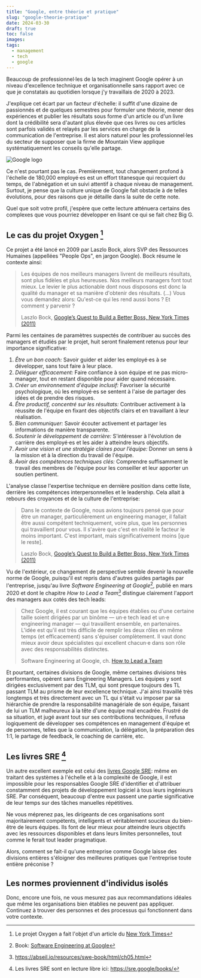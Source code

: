 ```yaml
---
title: "Google, entre théorie et pratique"
slug: "google-theorie-pratique"
date: 2024-03-30
draft: true
toc: false
images:
tags:
  - management
  - tech
  - google
---
```


Beaucoup de professionnel·les de la tech imaginent Google opérer à un niveau d'excellence technique et organisationnelle sans rapport avec ce que je constatais au quotidien lorsque j'y travaillais de 2020 à 2023.

J'explique cet écart par un facteur d'échelle: il suffit d'une dizaine de passionnés et de quelques semestres pour formuler une théorie, mener des expériences et publier les résultats sous forme d'un article ou d'un livre dont la crédibilité sera d'autant plus élevée que ces livres ou ces articles sont parfois validés et relayés par les services en charge de la communication de l'entreprise. Il est alors naturel pour les professionnel·les du secteur de supposer que la firme de Mountain View applique systématiquement les conseils qu'elle partage.

![Google logo](/img/notes/google-zurich.png)

Ce n'est pourtant pas le cas. Premièrement, tout changement profond à l'échelle de 180,000 employé·es est un effort titanesque qui recquiert du temps, de l'abnégation et un suivi attentif à chaque niveau de management. Surtout, je pense que la culture unique de Google fait obstacle à de telles évolutions, pour des raisons que je détaille dans la suite de cette note.

Quel que soit votre profil, j'espère que cette lecture atténuera certains des complexes que vous pourriez développer en lisant ce qui se fait chez Big G.

## Le cas du projet Oxygen [^0]
Ce projet a été lancé en 2009 par Laszlo Bock, alors SVP des Ressources Humaines (appellées "People Ops", en jargon Google). Bock résume le contexte ainsi:

> Les équipes de nos meilleurs managers livrent de meilleurs résultats, sont plus fidèles et plus heureuses. Nos meilleurs managers font tout mieux. Le levier le plus actionable dont nous disposons est donc la qualité du manager et sa manière d'obtenir des résultats. (...) Vous vous demandez alors: Qu'est-ce qui les rend aussi bons ? Et comment y parvenir ?
>
> Laszlo Bock, [Google’s Quest to Build a Better Boss, New York Times (2011)](https://www.nytimes.com/2011/03/13/business/13hire.html)

Parmi les centaines de paramètres suspectés de contribuer au succès des managers et étudiés par le projet, huit seront finalement retenus pour leur importance significative:

1. *Être un bon coach:* Savoir guider et aider les employé·es à se développer, sans tout faire à leur place.
1. *Déléguer efficacement:* Faire confiance à son équipe et ne pas micro-manager, tout en restant disponible pour aider quand nécessaire.
1. *Créer un environnement d'équipe inclusif:* Favoriser la sécurité psychologique, où les employé·es se sentent à l'aise de partager des idées et de prendre des risques.
1. *Être productif, concentré sur les résultats:* Contribuer activement à la réussite de l'équipe en fixant des objectifs clairs et en travaillant à leur réalisation.
1. *Bien communiquer:* Savoir écouter activement et partager les informations de manière transparente.
1. *Soutenir le développement de carrière:* S'intéresser à l'évolution de carrière des employé·es et les aider à atteindre leurs objectifs.
1. *Avoir une vision et une stratégie claires pour l’équipe:* Donner un sens à la mission et à la direction du travail de l'équipe.
1. *Avoir des compétences techniques clés:* Comprendre suffisamment le travail des membres de l'équipe pour les conseiller et leur apporter un soutien pertinent.

L'analyse classe l'expertise technique en dernière position dans cette liste, derrière les compétences interpersonnelles et le leadership. Cela allait à rebours des croyances et de la culture de l'entreprise:

> Dans le contexte de Google, nous avions toujours pensé que pour être un manager, particulièrement un engineering manager, il fallait être aussi compétent techniquement, voire plus, que les personnes qui travaillent pour vous. Il s'avère que c'est en réalité le facteur le moins important. C'est important, mais significativement moins [que le reste].
>
> Laszlo Bock, [Google’s Quest to Build a Better Boss, New York Times (2011)](https://www.nytimes.com/2011/03/13/business/13hire.html)

Vu de l'extérieur, ce changement de perspective semble devenir la nouvelle norme de Google, puisqu'il est repris dans d'autres guides partagés par l'entreprise, jusqu'au livre *Software Engineering at Google*[^2], publié en mars 2020 et dont le chapitre *How to Lead a Team*[^4] distingue clairement l'apport des managers aux cotés des tech leads:

> Chez Google, il est courant que les équipes établies ou d'une certaine taille soient dirigées par un binôme — un·e tech lead et un·e engineering manager — qui travaillent ensemble, en partenaires. L'idée est qu'il est très difficile de remplir les deux rôles en même temps (et efficacement) sans s'épuiser complètement. Il vaut donc mieux avoir deux spécialistes qui excellent chacun·e dans son rôle avec des responsabilités distinctes.
>
> Software Engineering at Google, ch. [How to Lead a Team](https://abseil.io/resources/swe-book/html/ch05.html#the_tech_lead_manager)

Et pourtant, certaines divisions de Google, même certaines divisions très performantes, opèrent sans Engineering Managers. Les équipes y sont dirigées exclusivement par des TLM, qui sont presque toujours des TL passant TLM au prisme de leur excellence technique. J'ai ainsi travaillé très longtemps et très directement avec un TL qui s'était vu imposer par sa hiérarchie de prendre la responsabilité managériale de son équipe, faisant de lui un TLM malheureux à la tête d'une équipe mal encadrée. Frustré de sa situation, et jugé avant tout sur ses contributions techniques, il refusa logiquement de développer ses compétences en management d'équipe et de personnes, telles que la communication, la délégation, la préparation des 1:1, le partage de feedback, le coaching de carrière, etc.








## Les livres SRE [^1]
Un autre excellent exemple est celui des [livres Google SRE](https://sre.google/books/): même en traitant des systèmes à l'échelle et à la complexité de Google, il est impossible pour les responsables Google SRE d'identifier et d'attribuer constamment des projets de développement logiciel à tous leurs ingénieurs SRE. Par conséquent, beaucoup d'entre eux passent une partie significative de leur temps sur des tâches manuelles répétitives.

Ne vous méprenez pas, les dirigeants de ces organisations sont majoritairement compétents, intelligents et véritablement soucieux du bien-être de leurs équipes. Ils font de leur mieux pour atteindre leurs objectifs avec les ressources disponibles et dans leurs limites personnelles, tout comme le ferait tout leader pragmatique.

Alors, comment se fait-il qu'une entreprise comme Google laisse des divisions entières s'éloigner des meilleures pratiques que l'entreprise toute entière préconise ?

## Les normes proviennent d'individus isolés

Donc, encore une fois, ne vous mesurez pas aux recommandations idéales que même les organisations bien établies ne peuvent pas appliquer. Continuez à trouver des personnes et des processus qui fonctionnent dans votre contexte.

[^0]: Le projet Oxygen a fait l'objet d'un article du [New York Times](https://www.nytimes.com/2011/03/13/business/13hire.html)
[^1]: Les livres SRE sont en lecture libre ici: https://sre.google/books/
[^2]: Book: [Software Engineering at Google](https://abseil.io/resources/swe-book)
[^4]: https://abseil.io/resources/swe-book/html/ch05.html
[^3]: https://web.archive.org/web/20230601151237/https://rework.withgoogle.com/guides/managers-identify-what-makes-a-great-manager/steps/learn-about-googles-manager-research/